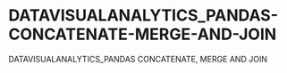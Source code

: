 # DATAVISUALANALYTICS_PANDAS-CONCATENATE-MERGE-AND-JOIN
DATAVISUALANALYTICS_PANDAS CONCATENATE, MERGE AND JOIN
